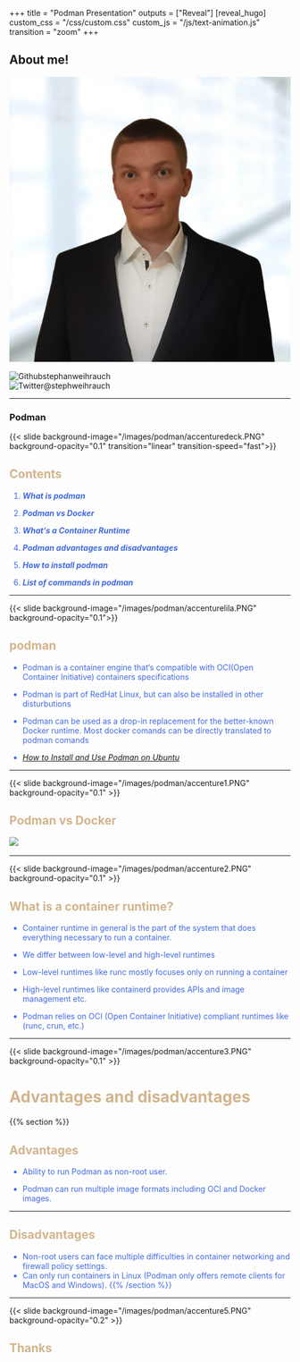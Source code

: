 +++
title = "Podman Presentation"
outputs = ["Reveal"]
[reveal_hugo]
custom_css = "/css/custom.css"
custom_js = "/js/text-animation.js"
transition = "zoom"
+++

<section data-noprocess class="present">
  <h2>About me!</h2>
  
  <img alt="avatar" class="avatar" src="/images/me.jpg"/>
  
  <img alt="Github" class="brand-icon" src="/images/icons/github-logo.svg"/>stephanweihrauch
  <br/>
  <img alt="Twitter" class="brand-icon" src="/images/icons/twitter-logo.svg"/>@stephweihrauch
  
  <div class="text-animation-wrapper">
  <p class="text-animation"></p>
  </div>

</section>

---

### Podman

{{< slide background-image="/images/podman/accenturedeck.PNG" background-opacity="0.1" transition="linear" transition-speed="fast">}}

## <font color=Tan> Contents </font>

<font color=RoyalBlue>

1. **_What is podman​_**

2. **_Podman vs Docker​_**

3. **_What‘s a Container Runtime​_**

4. **_Podman advantages and disadvantages​_**

5. **_How to install podman​_**

6. **_List of commands in podman_**

</font>

---

{{< slide background-image="/images/podman/accenturelila.PNG" background-opacity="0.1">}}

## <font color=Tan> podman </font>

<font color=RoyalBlue>

- Podman is a container engine that‘s compatible with OCI(Open Container Initiative) containers specifications​

- Podman is part of RedHat Linux, but can also be installed in other disturbutions​

- Podman can be used as a drop-in replacement for the better-known Docker runtime. Most docker comands can be directly translated to podman comands​

- [_How to Install and Use Podman on Ubuntu_](https://www.vultr.com/docs/how-to-install-and-use-podman-on-ubuntu-20-04/)

</font>

---

{{< slide background-image="/images/podman/accenture1.PNG" background-opacity="0.1" >}}

## <font color=Tan> Podman vs Docker </font>

![](/images/podman/dockervspodman.PNG)

---

{{< slide background-image="/images/podman/accenture2.PNG" background-opacity="0.1" >}}

## <font color=Tan> What is a container runtime?​ </font>

<font color=RoyalBlue>

- Container runtime in general is the part of the system that does everything necessary to run a container.​

- We differ between low-level and high-level runtimes​

- Low-level runtimes like runc mostly focuses only on running a container​

- High-level runtimes like containerd provides APIs and image management etc.​

- Podman relies on OCI (Open Container Initiative) compliant runtimes like (runc, crun, etc.)

</font>

---
{{< slide background-image="/images/podman/accenture3.PNG" background-opacity="0.1" >}}

# <font color=Tan> Advantages and disadvantages </font>

{{% section %}}

## <font color=Tan> Advantages </font>

<font color=RoyalBlue>

- Ability to run Podman as non-root user.​

- Podman can run multiple image formats including OCI and Docker images.

</font>

---

## <font color=Tan> Disadvantages </font>

<font color=RoyalBlue>

- Non-root users can face multiple difficulties in container networking and firewall policy settings.
- Can only run containers in Linux (Podman only offers remote clients for MacOS and Windows).
{{% /section %}}

</font>

---

{{< slide background-image="/images/podman/accenture5.PNG" background-opacity="0.2" >}}

## <font color=Tan> Thanks </font>
